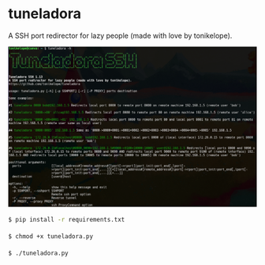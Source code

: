 # tuneladora
A SSH port redirector for lazy people (made with love by tonikelope).

<img src="https://raw.githubusercontent.com/tonikelope/tuneladora/master/tuneladora.png">

```bash
$ pip install -r requirements.txt

$ chmod +x tuneladora.py

$ ./tuneladora.py

```
